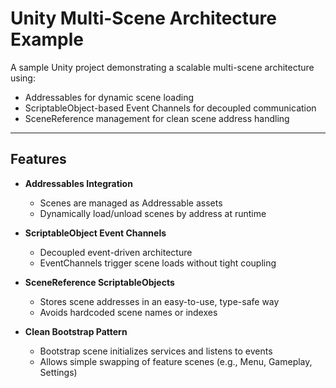 # Unity Multi-Scene Architecture Example

A sample Unity project demonstrating a scalable multi-scene architecture using:
- Addressables for dynamic scene loading
- ScriptableObject-based Event Channels for decoupled communication  
- SceneReference management for clean scene address handling

---

## Features

- **Addressables Integration**
    - Scenes are managed as Addressable assets
    - Dynamically load/unload scenes by address at runtime

- **ScriptableObject Event Channels**
    - Decoupled event-driven architecture
    - EventChannels trigger scene loads without tight coupling

- **SceneReference ScriptableObjects**
    - Stores scene addresses in an easy-to-use, type-safe way
    - Avoids hardcoded scene names or indexes

- **Clean Bootstrap Pattern**
    - Bootstrap scene initializes services and listens to events
    - Allows simple swapping of feature scenes (e.g., Menu, Gameplay, Settings)
